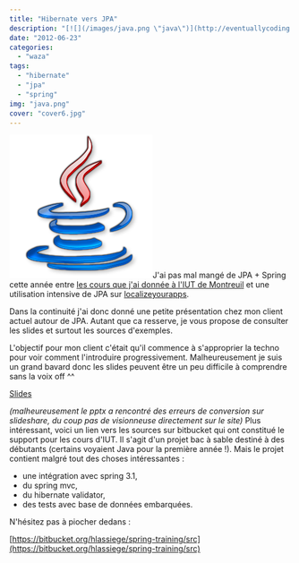 ```yaml
---
title: "Hibernate vers JPA"
description: "[![](/images/java.png \"java\")](http://eventuallycoding.com/wp-content/uploads/2012/06/java.png)J'ai pas mal mangé de JPA + Spring cette année entre [l..."
date: "2012-06-23"
categories: 
  - "waza"
tags: 
  - "hibernate"
  - "jpa"
  - "spring"
img: "java.png"
cover: "cover6.jpg"
---
```


[![](/images/java.png "java")](http://eventuallycoding.com/wp-content/uploads/2012/06/java.png)J'ai pas mal mangé de JPA + Spring cette année entre [les cours que j'ai donnée à l'IUT de Montreuil](http://hakanai.free.fr/index.php/p-r-o-f-s/ "P.R.O.F.S") et une utilisation intensive de JPA sur [localizeyourapps](http://www.localizeyourapps.com "Localizeyourapps.com").

Dans la continuité j'ai donc donné une petite présentation chez mon client actuel autour de JPA. Autant que ca resserve, je vous propose de consulter les slides et surtout les sources d'exemples.

L'objectif pour mon client c'était qu'il commence à s'approprier la techno pour voir comment l'introduire progressivement. Malheureusement je suis un grand bavard donc les slides peuvent être un peu difficile à comprendre sans la voix off ^^

[Slides](http://hakanai.free.fr/wp-content/uploads/2012/06/JPA.pptx "Slides")

_(malheureusement le pptx a rencontré des erreurs de conversion sur slideshare, du coup pas de visionneuse directement sur le site)_ Plus intéressant, voici un lien vers les sources sur bitbucket qui ont constitué le support pour les cours d'IUT. Il s'agit d'un projet bac à sable destiné à des débutants (certains voyaient Java pour la première année !). Mais le projet contient malgré tout des choses intéressantes :

- une intégration avec spring 3.1,
- du spring mvc,
- du hibernate validator,
- des tests avec base de données embarquées.

N'hésitez pas à piocher dedans :

[https://bitbucket.org/hlassiege/spring-training/src](https://bitbucket.org/hlassiege/spring-training/src)
